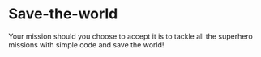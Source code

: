 # Save-the-world
Your mission should you choose to accept it is to tackle all the superhero missions with simple code and save the world!
